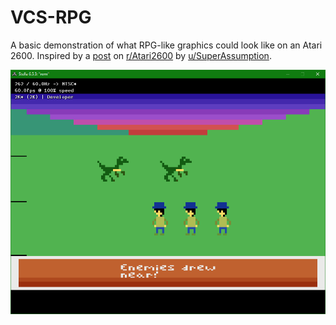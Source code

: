 # VCS-RPG
A basic demonstration of what RPG-like graphics could look like on an Atari 2600. Inspired by a [post](https://www.reddit.com/r/Atari2600/comments/pest3d/how_i_wish_we_had_a_turnbased_rpg_for_the_atari/) on [r/Atari2600](https://www.reddit.com/r/Atari2600/) by [u/SuperAssumption](https://www.reddit.com/user/SuperAssumption/).

![Screenshot of Atari 2600 program running in Stella](assets/screenshot.png)
